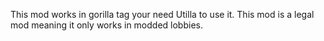 This mod works in gorilla tag your need Utilla to use it. This mod is a legal mod meaning it only works in modded lobbies.
